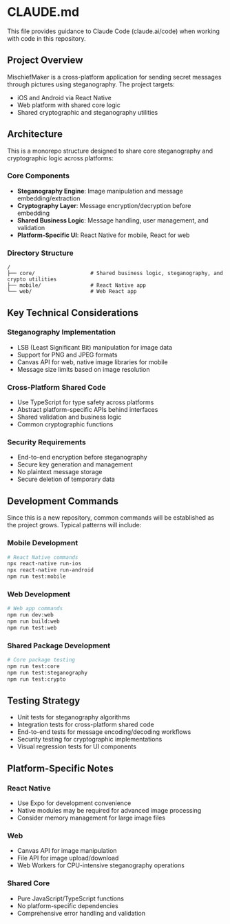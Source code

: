 # CLAUDE.md

This file provides guidance to Claude Code (claude.ai/code) when working with code in this repository.

## Project Overview

MischiefMaker is a cross-platform application for sending secret messages through pictures using steganography. The project targets:
- iOS and Android via React Native
- Web platform with shared core logic
- Shared cryptographic and steganography utilities

## Architecture

This is a monorepo structure designed to share core steganography and cryptographic logic across platforms:

### Core Components
- **Steganography Engine**: Image manipulation and message embedding/extraction
- **Cryptography Layer**: Message encryption/decryption before embedding
- **Shared Business Logic**: Message handling, user management, and validation
- **Platform-Specific UI**: React Native for mobile, React for web

### Directory Structure
```
/
├── core/                  # Shared business logic, steganography, and crypto utilities
├── mobile/                # React Native app
└── web/                   # Web React app
```

## Key Technical Considerations

### Steganography Implementation
- LSB (Least Significant Bit) manipulation for image data
- Support for PNG and JPEG formats
- Canvas API for web, native image libraries for mobile
- Message size limits based on image resolution

### Cross-Platform Shared Code
- Use TypeScript for type safety across platforms
- Abstract platform-specific APIs behind interfaces
- Shared validation and business logic
- Common cryptographic functions

### Security Requirements
- End-to-end encryption before steganography
- Secure key generation and management
- No plaintext message storage
- Secure deletion of temporary data

## Development Commands

Since this is a new repository, common commands will be established as the project grows. Typical patterns will include:

### Mobile Development
```bash
# React Native commands
npx react-native run-ios
npx react-native run-android
npm run test:mobile
```

### Web Development
```bash
# Web app commands
npm run dev:web
npm run build:web
npm run test:web
```

### Shared Package Development
```bash
# Core package testing
npm run test:core
npm run test:steganography
npm run test:crypto
```

## Testing Strategy

- Unit tests for steganography algorithms
- Integration tests for cross-platform shared code
- End-to-end tests for message encoding/decoding workflows
- Security testing for cryptographic implementations
- Visual regression tests for UI components

## Platform-Specific Notes

### React Native
- Use Expo for development convenience
- Native modules may be required for advanced image processing
- Consider memory management for large image files

### Web
- Canvas API for image manipulation
- File API for image upload/download
- Web Workers for CPU-intensive steganography operations

### Shared Core
- Pure JavaScript/TypeScript functions
- No platform-specific dependencies
- Comprehensive error handling and validation